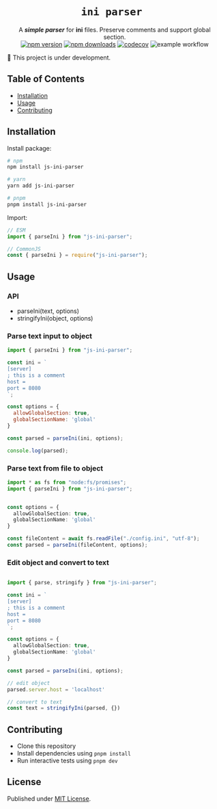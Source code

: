 <div align="center">

# `ini parser `

A ***simple parser*** for **ini** files. Preserve comments and support global section.    
[![npm version][npm-version-src]][npm-version-href]
[![npm downloads][npm-downloads-src]][npm-downloads-href]
[![codecov](https://codecov.io/gh/thegostisdead/js-ini-parser/branch/main/graph/badge.svg?token=ZT5QTE59J1)](https://codecov.io/gh/thegostisdead/js-ini-parser)
![example workflow](https://github.com/thegostisdead/js-ini-parser/actions/workflows/main.yml/badge.svg)

</div>

🚧 This project is under development.

## Table of Contents
- [Installation](#installation)
- [Usage](#usage)
- [Contributing](#contributing)


## Installation
Install package:

```sh
# npm
npm install js-ini-parser

# yarn
yarn add js-ini-parser

# pnpm
pnpm install js-ini-parser
```

Import:

```js
// ESM
import { parseIni } from "js-ini-parser";

// CommonJS
const { parseIni } = require("js-ini-parser");
```

## Usage

### API
- parseIni(text, options)
- stringifyIni(object, options)


### Parse text input to object
```js
import { parseIni } from "js-ini-parser";

const ini = `
[server]
; this is a comment
host = 
port = 8080
`;

const options = {
  allowGlobalSection: true,
  globalSectionName: 'global'
}

const parsed = parseIni(ini, options);

console.log(parsed);
```

### Parse text from file to object
```ts
import * as fs from "node:fs/promises";
import { parseIni } from "js-ini-parser";


const options = {
  allowGlobalSection: true,
  globalSectionName: 'global'
}

const fileContent = await fs.readFile("./config.ini", "utf-8");
const parsed = parseIni(fileContent, options);


```

### Edit object and convert to text

```ts

import { parse, stringify } from "js-ini-parser";

const ini = `
[server]
; this is a comment
host =
port = 8080
`;

const options = {
  allowGlobalSection: true,
  globalSectionName: 'global'
}

const parsed = parseIni(ini, options);

// edit object
parsed.server.host = 'localhost'

// convert to text
const text = stringifyIni(parsed, {})


```


## Contributing
- Clone this repository
- Install dependencies using `pnpm install`
- Run interactive tests using `pnpm dev`


## License

Published under [MIT License](./LICENSE).

<!-- Badges -->
[npm-version-href]: https://npmjs.com/package/js-ini-parser
[npm-downloads-href]: https://npmjs.com/package/js-ini-parser
[npm-version-src]: https://img.shields.io/npm/v/js-ini-parser?style=flat-square
[npm-downloads-src]: https://img.shields.io/npm/dm/js-ini-parser?style=flat-square
